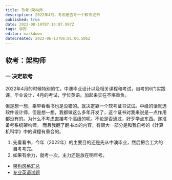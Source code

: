 ```yaml
---
title: 软考:架构师
description: 2022年4月，考虑是否考一个软考证书
published: true
date: 2022-08-19T07:14:07.997Z
tags: 学历
editor: markdown
dateCreated: 2022-06-13T06:01:06.506Z
---
```


## 软考：架构师

### 一 决定软考
   2022年4月的时候特别的忙，中澳毕业设计以及相关课程和考试，自考的6门实践课，毕业设计，4月的考试，学位英语。加起来实在不堪重负。
  
  但是想一想，乘早看看书也是没错的。就决定靠一个软考证书试试。中级的话就选软件设计师，但是想一想，我都做这么多年开发了，这个证书对我来说是一点作用都没有的。为什么不考虑直接考个高级的呢。不论是否通过，好歹学点东西。遂准备考系统架构师。
   而且我翻了翻书本的内容，有很大一部分是和我自考的《计算机科学》中的课程有重合的。
   
1.  先看看书，今年（2022年）的主要目的还是先从中澳毕业，然后把合工大的自考考完。
2. 如果有余力，就考一次，主力还是放在明年考。
  
- [架构风格汇总](/education/software-exam/architecture-style-summary)  
- [专业英语试题](/education/software-exam/eglish)